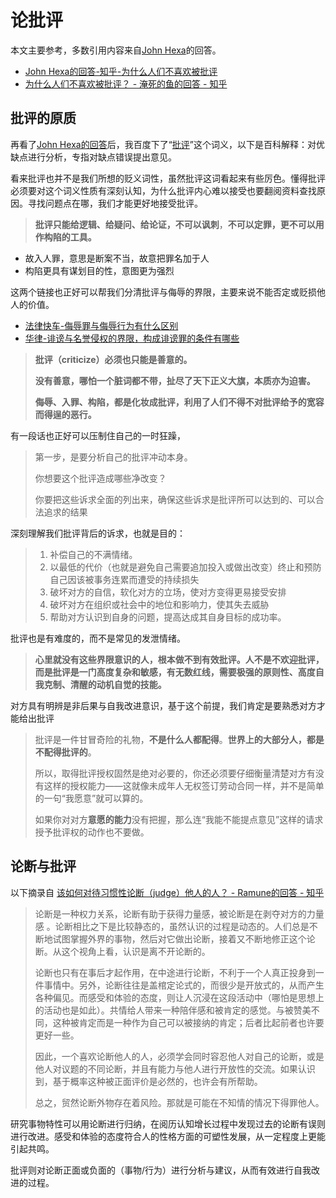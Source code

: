 # 论批评

本文主要参考，多数引用内容来自[John Hexa](https://www.zhihu.com/people/mcbig)的回答。

* [John Hexa的回答-知乎-为什么人们不喜欢被批评](https://www.zhihu.com/question/22987136/answer/1434894604)
* [为什么人们不喜欢被批评？ - 淹死的鱼的回答 - 知乎](https://www.zhihu.com/question/22987136/answer/1455957569)

## 批评的原质

再看了[John Hexa的回答](https://www.zhihu.com/question/22987136/answer/1434894604)后，我百度下了“[批评](https://baike.baidu.com/item/%E6%89%B9%E8%AF%84/9883872?fr=aladdin)”这个词义，以下是百科解释：对优缺点进行分析，专指对缺点错误提出意见。

看来批评也并不是我们所想的贬义词性，虽然批评这词看起来有些厉色。懂得批评必须要对这个词义性质有深刻认知，为什么批评内心难以接受也要翻阅资料查找原因。寻找问题点在哪，我们才能更好地接受批评。

> **批评只能给逻辑、给疑问、给论证，不可以讽刺**，**不可以定罪，更不可以用作构陷的工具。**

* 故入人罪，意思是断案不当，故意把罪名加于人
* 构陷更具有谋划目的性，意图更为强烈

这两个链接也正好可以帮我们分清批评与侮辱的界限，主要来说不能否定或贬损他人的价值。

* [法律快车-侮辱罪与侮辱行为有什么区别](https://www.lawtime.cn/info/xingfa/wuruzui/20200121/3445812.html)
* [华律-诽谤与名誉侵权的界限，构成诽谤罪的条件有哪些](https://www.66law.cn/topic2012/wrhfbdqb/115707.shtml)

> **批评（criticize）必须也只能是善意的。**
>
> **没有善意，哪怕一个脏词都不带，扯尽了天下正义大旗，本质亦为迫害。**
>
> **侮辱、入罪、构陷，都是化妆成批评，利用了人们不得不对批评给予的宽容而得逞的恶行。**

有一段话也正好可以压制住自己的一时狂躁，

> 第一步，是要分析自己的批评冲动本身。
>
> 你想要这个批评造成哪些净改变？
>
> 你要把这些诉求全面的列出来，确保这些诉求是批评所可以达到的、可以合法追求的结果

深刻理解我们批评背后的诉求，也就是目的：

>1. 补偿自己的不满情绪。
>2. 以最低的代价（也就是避免自己需要追加投入或做出改变）终止和预防自己因该被事务连累而遭受的持续损失
>3. 破坏对方的自信，软化对方的立场，使对方变得更易接受安排
>4. 破坏对方在组织或社会中的地位和影响力，使其失去威胁
>5. 帮助对方认识到自身的问题，提高达成其自身目标的成功率。

批评也是有难度的，而不是常见的发泄情绪。

>  **心里就没有这些界限意识的人，根本做不到有效批评。人不是不欢迎批评，而是批评是一门高度复杂和敏感，有无数红线，需要极强的原则性、高度自我克制、清醒的动机自觉的技能。**

对方具有明辨是非后果与自我改进意识，基于这个前提，我们肯定是要熟悉对方才能给出批评

> 批评是一件甘冒奇险的礼物，**不是什么人都配得**。**世界上的大部分人，都是不配得批评的**。
>
> 所以，取得批评授权固然是绝对必要的，你还必须要仔细衡量清楚对方有没有这样的授权能力——这就像未成年人无权签订劳动合同一样，并不是简单的一句“我愿意”就可以算的。
>
> 如果你对对方**意愿的能力**没有把握，那么连“我能不能提点意见”这样的请求授予批评权的动作也不要做。

## 论断与批评

以下摘录自 [该如何对待习惯性论断（judge）他人的人？ - Ramune的回答 - 知乎]( https://www.zhihu.com/question/35551796/answer/1483844964)

> 论断是一种权力关系，论断有助于获得力量感，被论断是在剥夺对方的力量感 。论断相比之下是比较静态的，虽然认识的过程是动态的。人们总是不断地试图掌握外界的事物，然后对它做出论断，接着又不断地修正这个论断。从这个视角上看，认识是离不开论断的。
>
> 论断也只有在事后才起作用，在中途进行论断，不利于一个人真正投身到一件事情中。另外，论断往往是盖棺定论式的，而很少是开放式的，从而产生各种偏见。而感受和体验的态度，则让人沉浸在这段活动中（哪怕是思想上的活动也是如此）。共情给人带来一种陪伴感和被肯定的感觉。与被赞美不同，这种被肯定而是一种作为自己可以被接纳的肯定；后者比起前者也许要更好一些。
>
> 因此，一个喜欢论断他人的人，必须学会同时容忍他人对自己的论断，或是他人对议题的不同论断，并且有能力与他人进行开放性的交流。如果认识到，基于概率这种被正面评价是必然的，也许会有所帮助。
>
> 总之，贸然论断外物存在着风险。那就是可能在不知情的情况下得罪他人。

研究事物特性可以用论断进行归纳，在阅历认知增长过程中发现过去的论断有误则进行改进。感受和体验的态度符合人的性格方面的可塑性发展，从一定程度上更能引起共鸣。

批评则对论断正面或负面的（事物/行为）进行分析与建议，从而有效进行自我改进的过程。

